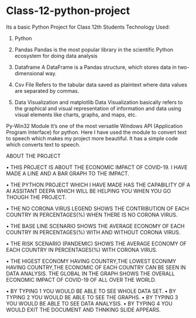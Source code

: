 # Class-12-python-project
Its a basic Python Project for Class 12th Students 
Technology Used:
1. Python

2. Pandas
Pandas is the most popular library in the scientific Python ecosystem for doing data analysis

3. Dataframe
A DataFrame is a Pandas structure, which stores data in two-dimensional way. 

4. Csv File
Refers to the tabular data saved as plaintext where data values are separated by commas.

5. Data Visualization and matplotlib
Data Visualization basically refers to the graphical and visual representation of information and data using visual elements like charts, graphs, and maps, etc.

Py-Win32 Module
It’s one of the most versatile Windows API (Application Program Interface) for python.
Here I have used the module to convert  text to speech which makes my project more beautiful. It has a simple code which converts text to speech.


ABOUT THE PROJECT

•	THIS PROJECT IS ABOUT THE ECONOMIC IMPACT OF COVID-19. I HAVE MADE A LINE AND A BAR GRAPH TO THE IMPACT. 

•	THE PYTHON PROJECT WHICH I HAVE MADE HAS THE CAPABILITY OF A AI ASSITANT DEEPA WHICH WILL BE HELPING YOU WHEN YOU GO THOUGH THE PROJECT.

•	THE NO CORONA VIRUS LEGEND SHOWS THE CONTRIBUTION OF EACH COUNTRY IN PERCENTAGES(%) WHEN THERE IS NO CORONA VIRUS.

•	THE BASE LINE SCENARIO SHOWS THE AVERAGE ECONOMY OF EACH COUNTRY IN PERCENTAGES(%) WITH AND WITHOUT CORONA VIRUS.

•	THE RISK SCENARIO (PANDEMIC) SHOWS THE AVERAGE ECONOMY OF EACH COUNTRY IN PERCENTAGES(%) WITH CORONA VIRUS.

•	THE HIGEST ECONOMY HAVING COUNTRY,THE LOWEST ECONIMY HAVING COUNTRY,THE ECONOMIC OF EACH COUNTRY CAN BE SEEN IN DATA ANALYSIS. THE GLOBAL IN THE GRAPH SHOWS THE OVERALL ECONOMIC IMPACT OF COVID-19 OF ALL OVER THE WORLD.

•	BY TYPING 1 YOU WOULD BE ABLE TO SEE WHOLE DATA SET. 
•	BY TYPING 2 YOU WOULD BE ABLE TO SEE THE GRAPHS.
•	BY TYPING 3 YOU WOULD BE ABLE TO SEE DATA ANALYSIS. 
•	BY TYPING 4 YOU WOULD EXIT THE DOCUMENT AND THNKING SLIDE APPEARS.
